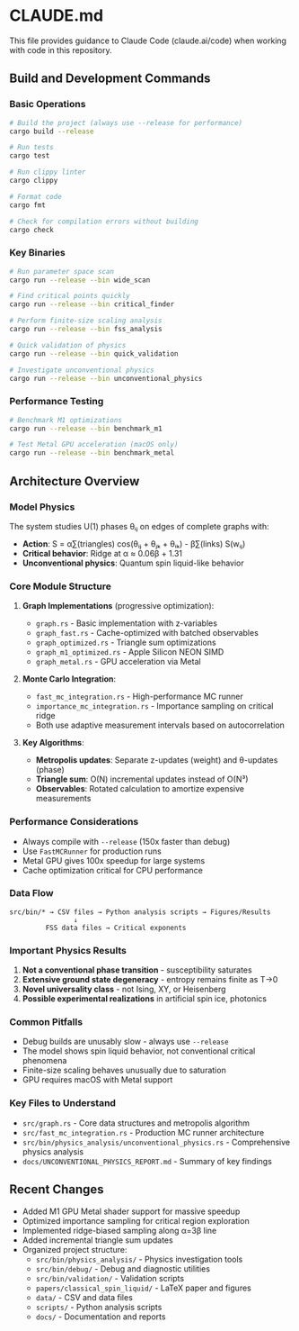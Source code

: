 # CLAUDE.md

This file provides guidance to Claude Code (claude.ai/code) when working with code in this repository.

## Build and Development Commands

### Basic Operations
```bash
# Build the project (always use --release for performance)
cargo build --release

# Run tests
cargo test

# Run clippy linter
cargo clippy

# Format code
cargo fmt

# Check for compilation errors without building
cargo check
```

### Key Binaries
```bash
# Run parameter space scan
cargo run --release --bin wide_scan

# Find critical points quickly
cargo run --release --bin critical_finder

# Perform finite-size scaling analysis
cargo run --release --bin fss_analysis

# Quick validation of physics
cargo run --release --bin quick_validation

# Investigate unconventional physics
cargo run --release --bin unconventional_physics
```

### Performance Testing
```bash
# Benchmark M1 optimizations
cargo run --release --bin benchmark_m1

# Test Metal GPU acceleration (macOS only)
cargo run --release --bin benchmark_metal
```

## Architecture Overview

### Model Physics
The system studies U(1) phases θᵢⱼ on edges of complete graphs with:
- **Action**: S = α∑(triangles) cos(θᵢⱼ + θⱼₖ + θᵢₖ) - β∑(links) S(wᵢⱼ)
- **Critical behavior**: Ridge at α ≈ 0.06β + 1.31
- **Unconventional physics**: Quantum spin liquid-like behavior

### Core Module Structure

1. **Graph Implementations** (progressive optimization):
   - `graph.rs` - Basic implementation with z-variables
   - `graph_fast.rs` - Cache-optimized with batched observables
   - `graph_optimized.rs` - Triangle sum optimizations
   - `graph_m1_optimized.rs` - Apple Silicon NEON SIMD
   - `graph_metal.rs` - GPU acceleration via Metal

2. **Monte Carlo Integration**:
   - `fast_mc_integration.rs` - High-performance MC runner
   - `importance_mc_integration.rs` - Importance sampling on critical ridge
   - Both use adaptive measurement intervals based on autocorrelation

3. **Key Algorithms**:
   - **Metropolis updates**: Separate z-updates (weight) and θ-updates (phase)
   - **Triangle sum**: O(N) incremental updates instead of O(N³)
   - **Observables**: Rotated calculation to amortize expensive measurements

### Performance Considerations

- Always compile with `--release` (150x faster than debug)
- Use `FastMCRunner` for production runs
- Metal GPU gives 100x speedup for large systems
- Cache optimization critical for CPU performance

### Data Flow
```
src/bin/* → CSV files → Python analysis scripts → Figures/Results
                ↓
         FSS data files → Critical exponents
```

### Important Physics Results

1. **Not a conventional phase transition** - susceptibility saturates
2. **Extensive ground state degeneracy** - entropy remains finite as T→0  
3. **Novel universality class** - not Ising, XY, or Heisenberg
4. **Possible experimental realizations** in artificial spin ice, photonics

### Common Pitfalls

- Debug builds are unusably slow - always use `--release`
- The model shows spin liquid behavior, not conventional critical phenomena
- Finite-size scaling behaves unusually due to saturation
- GPU requires macOS with Metal support

### Key Files to Understand

- `src/graph.rs` - Core data structures and metropolis algorithm
- `src/fast_mc_integration.rs` - Production MC runner architecture  
- `src/bin/physics_analysis/unconventional_physics.rs` - Comprehensive physics analysis
- `docs/UNCONVENTIONAL_PHYSICS_REPORT.md` - Summary of key findings

## Recent Changes
- Added M1 GPU Metal shader support for massive speedup
- Optimized importance sampling for critical region exploration
- Implemented ridge-biased sampling along α=3β line
- Added incremental triangle sum updates
- Organized project structure:
  - `src/bin/physics_analysis/` - Physics investigation tools
  - `src/bin/debug/` - Debug and diagnostic utilities
  - `src/bin/validation/` - Validation scripts
  - `papers/classical_spin_liquid/` - LaTeX paper and figures
  - `data/` - CSV and data files
  - `scripts/` - Python analysis scripts
  - `docs/` - Documentation and reports